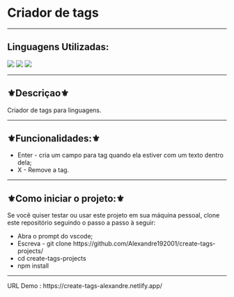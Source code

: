 
<h1>Criador de tags</h1>
<hr>
<h2>Linguagens Utilizadas:</h2>

<div style="display: inline_block">
  <img src="https://img.shields.io/badge/HTML5-E34F26?style=for-the-badge&logo=html5&logoColor=white"></img> 
  <img src="https://img.shields.io/badge/Sass-CC6699?style=for-the-badge&logo=sass&logoColor=white"></img>
  <img src="https://img.shields.io/badge/JavaScript-F7DF1E?style=for-the-badge&logo=javascript&logoColor=black"></img>
</div>

<hr>
<h2>⚜️Descriçao⚜️</h2>
<p>Criador de tags para linguagens.</p>
<hr>
<h2>⚜️Funcionalidades:⚜️</h2>
<ul>
<li>Enter - cria um campo para tag quando ela estiver com um texto dentro dela;</li>
<li>X - Remove a tag.</li>
</ul>
<hr>
<h2>⚜️Como iniciar o projeto:⚜️</h2>
<p>Se você quiser testar ou usar este projeto em sua máquina pessoal, clone este repositório seguindo o passo a passo à seguir:</p>
<ul>
<li>Abra o prompt do vscode;</li>
<li>Escreva - git clone https://github.com/Alexandre192001/create-tags-projects/</li>
<li>cd create-tags-projects</li>
<li>npm install</li>
</ul>
<hr>
URL Demo :   https://create-tags-alexandre.netlify.app/
